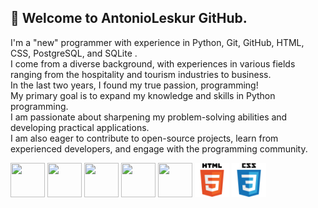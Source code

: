 ## 👋 Welcome to AntonioLeskur GitHub.
I'm a "new" programmer with experience in Python, Git, GitHub, HTML, CSS, PostgreSQL, and SQLite .<br>
I come from a diverse background, with experiences in various fields ranging from the hospitality and tourism industries to business.<br>
In the last two years, I found my true passion, programming!<br>
My primary goal is to expand my knowledge and skills in Python programming.<br> I am passionate about sharpening my problem-solving abilities and developing practical applications.<br>
I am also eager to contribute to open-source projects, learn from experienced developers, and engage with the programming community.<br>
  
  <img align="center" src="https://cdn.jsdelivr.net/gh/devicons/devicon/icons/python/python-original-wordmark.svg" 
       width="55" 
       height="55" /> 
            <img align="center" src="https://cdn.jsdelivr.net/gh/devicons/devicon/icons/sqlite/sqlite-original.svg"
       width="55" 
       height="55" />
  <img align="center" 
            src="https://cdn.jsdelivr.net/gh/devicons/devicon/icons/postgresql/postgresql-plain-wordmark.svg"
    width="55" 
       height="55"/>
       <img align="center" 
            src="https://github.com/AntonioLeskur/AntonioLeskur/assets/139459033/bc6790e7-6b6b-4bd7-9e7f-dc05f475d3a7"
    width="55" 
       height="55"/>
       <img align="center" 
            src="https://github.com/AntonioLeskur/AntonioLeskur/assets/139459033/e030be2f-fbe6-4d01-bc70-f1de00645b27"
    width="55" 
       height="55"/>
       <img align="center" 
            src="https://raw.githubusercontent.com/devicons/devicon/6910f0503efdd315c8f9b858234310c06e04d9c0/icons/html5/html5-original-wordmark.svg"
    width="55" 
       height="55"/>
       <img align="center" 
            src="https://raw.githubusercontent.com/devicons/devicon/6910f0503efdd315c8f9b858234310c06e04d9c0/icons/css3/css3-original-wordmark.svg"
    width="55" 
       height="55"/>
